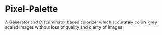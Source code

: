 # Pixel-Palette
A Generator and Discriminator based colorizer which accurately colors grey scaled images without loss of quality and clarity of images
